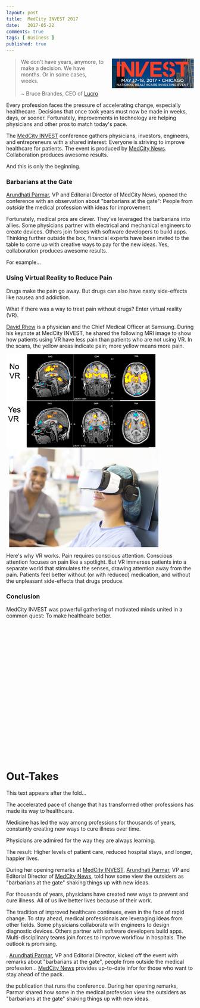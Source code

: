 ```yaml
---
layout: post
title:  MedCity INVEST 2017
date:   2017-05-22
comments: true
tags: [ Business ]
published: true
---
```

<img style="margin-left:20px" src="/images/medcity_invest.jpg" width="220" align="right">

>We don't have years, anymore, to make a decision. We have months. Or in some cases, weeks.<br/>&nbsp;<br/>~ Bruce Brandes, CEO of <a href="http://lucro.com/">Lucro</a>

Every profession faces the pressure of accelerating change, especially healthecare. Decisions that once took years must now be made in weeks, days, or sooner. Fortunately, improvements in technology are helping physicians and other pros to match today's pace.

The [MedCity INVEST](http://events.medcitynews.com/invest/) conference gathers physicians, investors, engineers, and entrepreneurs with a shared interest: Everyone is striving to improve healthcare for patients. The event is produced by [MedCity News](http://medcitynews.com). Collaboration produces awesome results.

And this is only the beginning.

<!--more-->

### Barbarians at the Gate

[Arundhati Parmar](http://twitter.com/aparmarbb), VP and Editorial Director of MedCity News, opened the conference with an observation about "barbarians at the gate": People from _outside_ the medical profession with ideas for improvement. 

Fortunately, medical pros are clever. They've leveraged the barbarians into allies. Some physicians partner with electrical and mechanical engineers to create devices. Others join forces with software developers to build apps. Thinking further outside the box, financial experts have been invited to the table to come up with creative ways to pay for the new ideas. Yes, collaboration produces awesome results.

For example...

### Using Virtual Reality to Reduce Pain

Drugs make the pain go away. But drugs can also have nasty side-effects like nausea and addiction.

What if there was a way to treat pain without drugs? Enter virtual reality (VR).

[David Rhew](https://www.linkedin.com/in/david-rhew-m-d-1832764/) is a physician and the Chief Medical Officer at Samsung. During his keynote at MedCity INVEST, he shared the following MRI image to show how patients using VR have less pain than patients who are not using VR. In the scans, the yellow areas indicate pain; more yellow means more pain.

<img src="/images/sansung-applied-vr.jpg" width="401" align="center">
<br/>&nbsp;
<img src="/images/applied-vr.jpg" width="401" align="center">

Here's why VR works. Pain requires conscious attention. Conscious attention focuses on pain like a spotlight. But VR immerses patients into a separate world that stimulates the senses, drawing attention away from the pain. Patients feel better without (or with reduced) medication, and without the unpleasant side-effects that drugs produce.









### Conclusion

MedCity INVEST was powerful gathering of motivated minds united in a common quest: To make healthcare better.


# &nbsp;

# &nbsp;

# &nbsp;

# &nbsp;

# &nbsp;

# Out-Takes

This text appears after the fold...

The accelerated pace of change that has transformed other professions has made its way to healthcare.

Medicine has led the way among professions for thousands of years, constantly creating new ways to cure illness over time.

Physicians are admired for the way they are always learning.

The result: Higher levels of patient care, reduced hospital stays, and longer, happier lives. 


During her opening remarks at [MedCity INVEST](http://events.medcitynews.com/invest/), [Arundhati Parmar](http://twitter.com/aparmarbb), VP and Editorial Director of [MedCity News](http://medcitynews.com), told how some view the outsiders as "barbarians at the gate" shaking things up with new ideas.

For thousands of years, physicians have created new ways to prevent and cure illness. All of us live better lives because of their work. 

The tradition of improved healthcare continues, even in the face of rapid change. To stay ahead, medical professionals are leveraging ideas from other fields. Some physicians collaborate with engineers to design diagnostic devices. Others partner with software developers build apps. Multi-disciplinary teams join forces to improve workflow in hospitals. The outlook is promising.

. [Arundhati Parmar](http://twitter.com/aparmarbb), VP and Editorial Director, kicked off the event with remarks about "barbarians at the gate", people from outside the medical profession...
[MedCity News](http://medcitynews.com) provides up-to-date infor for those who want to stay ahead of the pack. 

the publication that runs the conference. During her opening remarks, Parmar shared how some in the medical profession view the outsiders as "barbarians at the gate" shaking things up with new ideas.

